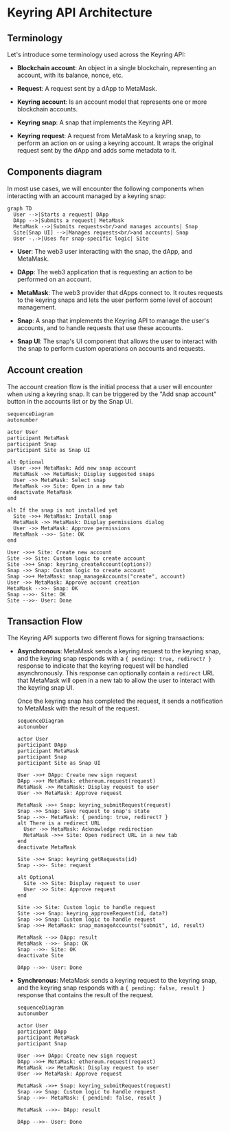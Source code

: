 # Keyring API Architecture

## Terminology

Let's introduce some terminology used across the Keyring API:

- **Blockchain account**: An object in a single blockchain, representing an
  account, with its balance, nonce, etc.

- **Request**: A request sent by a dApp to MetaMask.

- **Keyring account**: Is an account model that represents one or more
  blockchain accounts.

- **Keyring snap**: A snap that implements the Keyring API.

- **Keyring request**: A request from MetaMask to a keyring snap, to perform an
  action on or using a keyring account. It wraps the original request sent by
  the dApp and adds some metadata to it.

## Components diagram

In most use cases, we will encounter the following components when interacting
with an account managed by a keyring snap:

```mermaid
graph TD
  User -->|Starts a request| DApp
  DApp -->|Submits a request| MetaMask
  MetaMask -->|Submits requests<br/>and manages accounts| Snap
  Site[Snap UI] -->|Manages requests<br/>and accounts| Snap
  User -.->|Uses for snap-specific logic| Site
```

- **User**: The web3 user interacting with the snap, the dApp, and MetaMask.

- **DApp**: The web3 application that is requesting an action to be performed
  on an account.

- **MetaMask**: The web3 provider that dApps connect to. It routes requests to
  the keyring snaps and lets the user perform some level of account management.

- **Snap**: A snap that implements the Keyring API to manage the user's
  accounts, and to handle requests that use these accounts.

- **Snap UI**: The snap's UI component that allows the user to interact with
  the snap to perform custom operations on accounts and requests.

## Account creation

The account creation flow is the initial process that a user will encounter
when using a keyring snap. It can be triggered by the "Add snap account" button
in the accounts list or by the Snap UI.

```mermaid
sequenceDiagram
autonumber

actor User
participant MetaMask
participant Snap
participant Site as Snap UI

alt Optional
  User ->>+ MetaMask: Add new snap account
  MetaMask ->> MetaMask: Display suggested snaps
  User ->> MetaMask: Select snap
  MetaMask ->> Site: Open in a new tab
  deactivate MetaMask
end

alt If the snap is not installed yet
  Site ->>+ MetaMask: Install snap
  MetaMask ->> MetaMask: Display permissions dialog
  User ->> MetaMask: Approve permissions
  MetaMask -->>- Site: OK
end

User ->>+ Site: Create new account
Site ->> Site: Custom logic to create account
Site ->>+ Snap: keyring_createAccount(options?)
Snap ->> Snap: Custom logic to create account
Snap ->>+ MetaMask: snap_manageAccounts("create", account)
User ->> MetaMask: Approve account creation
MetaMask -->>- Snap: OK
Snap -->>- Site: OK
Site -->>- User: Done
```

## Transaction Flow

The Keyring API supports two different flows for signing transactions:

- **Asynchronous**: MetaMask sends a keyring request to the keyring snap, and
  the keyring snap responds with a `{ pending: true, redirect? }` response
  to indicate that the keyring request will be handled asynchronously. This
  response can optionally contain a `redirect` URL that MetaMask will open in a
  new tab to allow the user to interact with the keyring snap UI.

  Once the keyring snap has completed the request, it sends a notification to
  MetaMask with the result of the request.

  ```mermaid
  sequenceDiagram
  autonumber

  actor User
  participant DApp
  participant MetaMask
  participant Snap
  participant Site as Snap UI

  User ->>+ DApp: Create new sign request
  DApp ->>+ MetaMask: ethereum.request(request)
  MetaMask ->> MetaMask: Display request to user
  User ->> MetaMask: Approve request

  MetaMask ->>+ Snap: keyring_submitRequest(request)
  Snap ->> Snap: Save request to snap's state
  Snap -->>- MetaMask: { pending: true, redirect? }
  alt There is a redirect URL
    User ->> MetaMask: Acknowledge redirection
    MetaMask ->>+ Site: Open redirect URL in a new tab
  end
  deactivate MetaMask

  Site ->>+ Snap: keyring_getRequests(id)
  Snap -->>- Site: request

  alt Optional
    Site ->> Site: Display request to user
    User ->> Site: Approve request
  end

  Site ->> Site: Custom logic to handle request
  Site ->>+ Snap: keyring_approveRequest(id, data?)
  Snap ->> Snap: Custom logic to handle request
  Snap ->>+ MetaMask: snap_manageAccounts("submit", id, result)

  MetaMask -->> DApp: result
  MetaMask -->>- Snap: OK
  Snap -->>- Site: OK
  deactivate Site

  DApp -->>- User: Done
  ```

- **Synchronous**: MetaMask sends a keyring request to the keyring snap, and
  the keyring snap responds with a `{ pending: false, result }` response that
  contains the result of the request.

  ```mermaid
  sequenceDiagram
  autonumber

  actor User
  participant DApp
  participant MetaMask
  participant Snap

  User ->>+ DApp: Create new sign request
  DApp ->>+ MetaMask: ethereum.request(request)
  MetaMask ->> MetaMask: Display request to user
  User ->> MetaMask: Approve request

  MetaMask ->>+ Snap: keyring_submitRequest(request)
  Snap ->> Snap: Custom logic to handle request
  Snap -->>- MetaMask: { pendind: false, result }

  MetaMask -->>- DApp: result

  DApp -->>- User: Done
  ```

